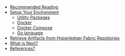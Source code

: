 <!-- # Build Blockchain Authentication Data Management System

This project showcases the use of blockchain in Authentication Data Management System for storing the data. In this system, we have three participants, namely HRD Center, Webcash Company, and Cooncon Company.

Audience level : Intermediate Developers

## Included Components

* Hyperledger Fabric
* Docker
* Docker-Compose

## Application Workflow Diagram

* Generate Certificates and Keys for peers
* Generate Channel Transaction configurations
* Start the blockchain network

## Prerequisites

We find that Blockchain can be finicky when it comes to installing Nodes. 

* Docker - v1.13 or higher
* Docker Compose - v1.8 or higher
* Git client


 -->


- [Recommended Reading](1.%20Hyperledger%20Fabric%20v1.2%20-%20Create%20a%20Development%20Business%20Network%20on%20Ubuntu%2016.04%20LTS.md#recommended-reading)
- [Setup Your Environment](#setup-your-environment)
    - [Utility Packages](#utility-packages)
    - [Docker](#docker)
    - [Docker Compose](#docker-compose)
    - [Go language](#go-language)
- [Retrieve Artifacts from Hyperledger Fabric Repsitories](#retrieve-artifacts-from-hyperledger-fabric-repsitories)
- [What is Next?](#what-is-next)
- [References?](#references)